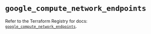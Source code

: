 # `google_compute_network_endpoints`

Refer to the Terraform Registry for docs: [`google_compute_network_endpoints`](https://registry.terraform.io/providers/hashicorp/google/5.40.0/docs/resources/compute_network_endpoints).
